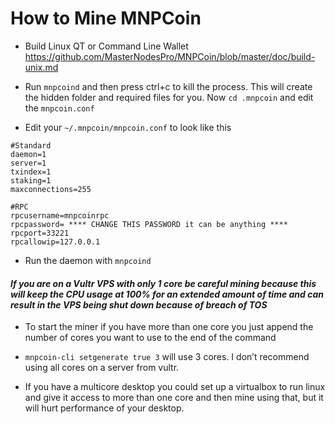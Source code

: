 # How to Mine MNPCoin

* Build Linux QT or Command Line Wallet
https://github.com/MasterNodesPro/MNPCoin/blob/master/doc/build-unix.md

* Run `mnpcoind` and then press ctrl+c to kill the process. This will create the hidden folder and required files for you. Now `cd .mnpcoin` and edit the `mnpcoin.conf`

* Edit your `~/.mnpcoin/mnpcoin.conf` to look like this

```
#Standard
daemon=1
server=1
txindex=1
staking=1
maxconnections=255

#RPC
rpcusername=mnpcoinrpc
rpcpassword= **** CHANGE THIS PASSWORD it can be anything ****
rpcport=33221
rpcallowip=127.0.0.1
```
* Run the daemon with `mnpcoind`

#### _**If you are on a Vultr VPS with only 1 core be careful mining because this will keep the CPU usage at 100% for an extended amount of time and can result in the VPS being shut down because of breach of TOS**_

* To start the miner if you have more than one core you just append the number of cores you want to use to the end of the command

* `mnpcoin-cli setgenerate true 3` will use 3 cores. I don’t recommend using all cores on a server from vultr.

* If you have a multicore desktop you could set up a virtualbox to run linux and give it access to more than one core and then mine using that, but it will hurt performance of your desktop.